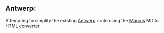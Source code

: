 ## Antwerp:
Attempting to simplify the existing [Antwerp](https://crates.io/crates/antwerp) crate using the [Marcus](https://crates.io/crates/marcus) MD to HTML converter.
